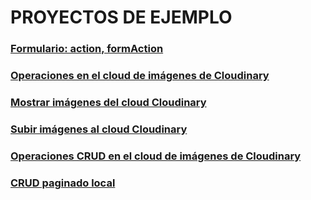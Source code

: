 # PROYECTOS DE EJEMPLO

### [Formulario: action, formAction ](https://github.com/jamj2000/nxform)
### [Operaciones en el cloud de imágenes de Cloudinary](https://github.com/jamj2000/cloudinary)
### [Mostrar imágenes del cloud Cloudinary](https://github.com/jamj2000/nxcloudinary-gallery)
### [Subir imágenes al cloud Cloudinary](https://github.com/jamj2000/nxcloudinary-upload)
### [Operaciones CRUD en el cloud de imágenes de Cloudinary](https://github.com/jamj2000/nxcloudinary-crud)
### [CRUD paginado local](https://github.com/jamj2000/nxcrud-pag)
